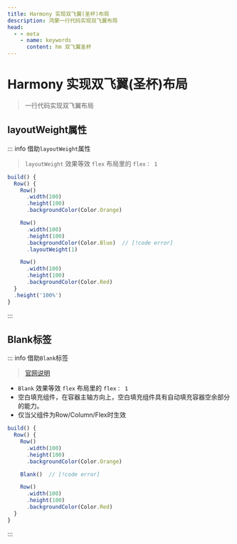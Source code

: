 ```yaml
---
title: Harmony 实现双飞翼(圣杯)布局
description: 鸿蒙一行代码实现双飞翼布局
head:
  - - meta
    - name: keywords
      content: hm 双飞翼圣杯
---
```


# Harmony 实现双飞翼(圣杯)布局
> 一行代码实现双飞翼布局

## layoutWeight属性
::: info 借助`layoutWeight`属性
>  `layoutWeight` 效果等效 `flex` 布局里的 `flex： 1`
```js
build() {
  Row() {
    Row()
      .width(100)
      .height(100)
      .backgroundColor(Color.Orange)

    Row()
      .width(100)
      .height(100)
      .backgroundColor(Color.Blue)  // [!code error]
      .layoutWeight(1)

    Row()
      .width(100)
      .height(100)
      .backgroundColor(Color.Red)
  }
  .height('100%')
}
```
:::

## Blank标签
::: info 借助`Blank`标签
> [官网说明](https://developer.huawei.com/consumer/cn/doc/harmonyos-references-V2/ts-basic-components-blank-0000001428061724-V2)
- `Blank` 效果等效 `flex` 布局里的 `flex： 1`
- 空白填充组件，在容器主轴方向上，空白填充组件具有自动填充容器空余部分的能力。
- 仅当父组件为Row/Column/Flex时生效
```js
build() {
  Row() {
    Row()
      .width(100)
      .height(100)
      .backgroundColor(Color.Orange)

    Blank()  // [!code error]

    Row()
      .width(100)
      .height(100)
      .backgroundColor(Color.Red)
  }
}
```
:::